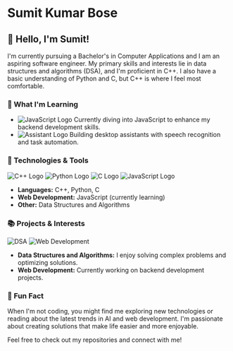 # Sumit Kumar Bose

## 👋 Hello, I'm Sumit!


I'm currently pursuing a Bachelor's in Computer Applications and I am an aspiring software engineer. My primary skills and interests lie in data structures and algorithms (DSA), and I'm proficient in C++. I also have a basic understanding of Python and C, but C++ is where I feel most comfortable.

### 🚀 What I'm Learning

- ![JavaScript Logo](https://img.icons8.com/color/48/000000/javascript.png) Currently diving into JavaScript to enhance my backend development skills.
- ![Assistant Logo](https://img.icons8.com/color/48/000000/robot-2.png) Building desktop assistants with speech recognition and task automation.

### 🔧 Technologies & Tools

![C++ Logo](https://img.icons8.com/color/48/000000/c-plus-plus-logo.png)
![Python Logo](https://img.icons8.com/color/48/000000/python.png)
![C Logo](https://img.icons8.com/color/48/000000/c-programming.png)
![JavaScript Logo](https://img.icons8.com/color/48/000000/javascript.png)

- **Languages:** C++, Python, C
- **Web Development:** JavaScript (currently learning)
- **Other:** Data Structures and Algorithms

### 📚 Projects & Interests

![DSA](https://img.icons8.com/color/48/000000/flow-chart.png)
![Web Development](https://img.icons8.com/color/48/000000/web-design.png)

- **Data Structures and Algorithms:** I enjoy solving complex problems and optimizing solutions.
- **Web Development:** Currently working on backend development projects.

### 🌟 Fun Fact


When I'm not coding, you might find me exploring new technologies or reading about the latest trends in AI and web development. I'm passionate about creating solutions that make life easier and more enjoyable.

Feel free to check out my repositories and connect with me!

<!--
**Sumitbose5/Sumitbose5** is a ✨ _special_ ✨ repository because its `README.md` (this file) appears on your GitHub profile.

Here are some ideas to get you started:

- 🔭 I’m currently working on ...
- 🌱 I’m currently learning ...
- 👯 I’m looking to collaborate on ...
- 🤔 I’m looking for help with ...
- 💬 Ask me about ...
- 📫 How to reach me: ...
- 😄 Pronouns: ...
- ⚡ Fun fact: ...
-->
